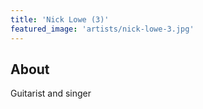 ```yaml
---
title: 'Nick Lowe (3)'
featured_image: 'artists/nick-lowe-3.jpg'
---
```


## About

Guitarist and singer
